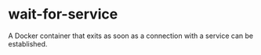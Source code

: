 # wait-for-service
A Docker container that exits as soon as a connection with a service can be established.
